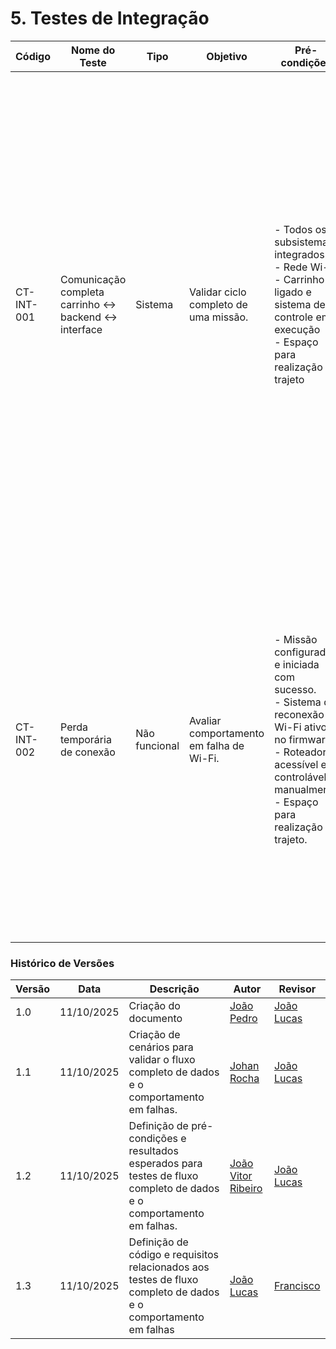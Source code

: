 # 5. Testes de Integração

| Código     | Nome do Teste                                       | Tipo          | Objetivo                                 | Pré-condições                                                                                                                                                                              | Procedimento                                                                                                                                                                                                                                                                                                                                                                        | Resultado Esperado                                                                                                                                                                                                                                                                                                                                                                                                                                                                    | Requisito Relacionado                                                                                            |
| ---------- | --------------------------------------------------- | ------------- | ---------------------------------------- | ------------------------------------------------------------------------------------------------------------------------------------------------------------------------------------------ | ----------------------------------------------------------------------------------------------------------------------------------------------------------------------------------------------------------------------------------------------------------------------------------------------------------------------------------------------------------------------------------- | ------------------------------------------------------------------------------------------------------------------------------------------------------------------------------------------------------------------------------------------------------------------------------------------------------------------------------------------------------------------------------------------------------------------------------------------------------------------------------------- | ---------------------------------------------------------------------------------------------------------------- |
| CT-INT-001 | Comunicação completa carrinho ↔ backend ↔ interface | Sistema       | Validar ciclo completo de uma missão.    | - Todos os subsistemas integrados<br> - Rede Wi-Fi<br> - Carrinho ligado e sistema de controle em execução<br>- Espaço para realização do trajeto                                          | 1\. Acessar a interface web.<br>2\. Inserir uma rota (ex: "avançar 1m", "virar 90°", "avançar 0.5m").<br>3\. Clicar no botão para iniciar a missão.<br>4\. Observar o carrinho executando fisicamente a sequência de comandos.<br>5\. Após a conclusão, solicitar o relatório da missão pela interface.<br>6\. Verificar se os dados da trajetória real foram recebidos e exibidos. | - O comando enviado pela interface foi recebido pelo backend sem erros<br>- O backend enviou a missão completa ao ESP32 e registra logs de envio e execução<br>- O carrinho executou fisicamente a sequência sem interrupções ou desvios<br>- O backend recebeu dados de telemetria durante a execução (posição, ângulo, tempo)<br>- O relatório exibido na interface apresentou trajetória planejada e executada<br>- Nenhum erro de sincronização ou perda de pacote foi percebido. | RF-1.1, RF-1.2, RF-2.1, RF-4.1, RF-4.2, RF-5.1, RF-5.2, RF-6.1, RF-6.2, RF-7.1, RF-8.1, RF-8.2, RNF-1.1, RNF-2.1 |
| CT-INT-002 | Perda temporária de conexão                         | Não funcional | Avaliar comportamento em falha de Wi-Fi. | - Missão configurada e iniciada com sucesso.<br>- Sistema de reconexão Wi-Fi ativo no firmware.<br>- Roteador acessível e controlável manualmente<br> - Espaço para realização do trajeto. | 1\. Iniciar uma missão.<br>2\. No meio da execução, desligar o roteador Wi-Fi por 10 segundos.<br>3\. Observar se o carrinho para ou se entra em modo de espera.<br>4\. Ligar novamente o roteador.<br>5\. Observar se o ESP32 se reconecta automaticamente ao servidor e continua a missão do ponto onde parou.                                                                    | - Ao perder a conexão, o carrinho interrompeu a missão sem movimento ou comportamento errático<br>- O ESP32 tentou reconexão automaticamente<br>- Após religar o roteador, a reconexão ocorreu em menos de 10 segundos.<br>- A missão foi retomada a partir do último comando executado<br>- O backend registrou evento de perda e reconexão no log<br>- Nenhum dado de telemetria foi corrompido ou perdido após a retomada.                                                         | RF-7.1, RNF-2.1, RNF-1.1                                                                                         |

### Histórico de Versões

| Versão | Data       | Descrição                                                                                                             | Autor                                          | Revisor                                         |
| ------ | ---------- | --------------------------------------------------------------------------------------------------------------------- | ---------------------------------------------- | ----------------------------------------------- |
| 1.0    | 11/10/2025 | Criação do documento                                                                                                  | [João Pedro](https://github.com/JoaoPedrooSS)  | [João Lucas](https://github.com/jlucasiqueira)  |
| 1.1    | 11/10/2025 | Criação de cenários para validar o fluxo completo de dados e o comportamento em falhas.                               | [Johan Rocha](https://github.com/johan-rocha)  | [João Lucas](https://github.com/jlucasiqueira)  |
| 1.2    | 11/10/2025 | Definição de pré-condições e resultados esperados para testes de fluxo completo de dados e o comportamento em falhas. | [João Vitor Ribeiro](https://github.com/Joa0V) | [João Lucas](https://github.com/jlucasiqueira)  |
| 1.3    | 11/10/2025 | Definição de código e requisitos relacionados aos testes de fluxo completo de dados e o comportamento em falhas       | [João Lucas](https://github.com/jlucasiqueira) | [Francisco](https://github.com/francisco1penha) |
